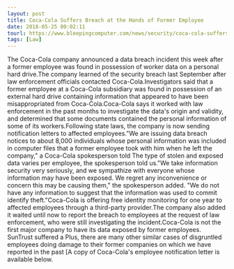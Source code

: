 ```yaml
---
layout: post
title: Coca-Cola Suffers Breach at the Hands of Former Employee
date: 2018-05-25 00:02:11
tourl: https://www.bleepingcomputer.com/news/security/coca-cola-suffers-breach-at-the-hands-of-former-employee/
tags: [Law]
---
```

The Coca-Cola company announced a data breach incident this week after a former employee was found in possession of worker data on a personal hard drive.The company learned of the security breach last September after law enforcement officials contacted Coca-Cola.Investigators said that a former employee at a Coca-Cola subsidiary was found in possession of an external hard drive containing information that appeared to have been misappropriated from Coca-Cola.Coca-Cola says it worked with law enforcement in the past months to investigate the data's origin and validity, and determined that some documents contained the personal information of some of its workers.Following state laws, the company is now sending notification letters to affected employees."We are issuing data breach notices to about 8,000 individuals whose personal information was included in computer files that a former employee took with him when he left the company," a Coca-Cola spokesperson told The type of stolen and exposed data varies per employee, the spokesperson told us."We take information security very seriously, and we sympathize with everyone whose information may have been exposed. We regret any inconvenience or concern this may be causing them," the spokesperson added. "We do not have any information to suggest that the information was used to commit identify theft."Coca-Cola is offering free identity monitoring for one year to affected employees through a third-party provider.The company also added it waited until now to report the breach to employees at the request of law enforcement, who were still investigating the incident.Coca-Cola is not the first major company to have its data exposed by former employees. SunTrust suffered a Plus, there are many other similar cases of disgruntled employees doing damage to their former companies on which we have reported in the past [A copy of Coca-Cola's employee notification letter is available below.